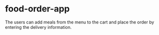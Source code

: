 # food-order-app
The users can add meals from the menu to the cart and place the order by entering the delivery information.
